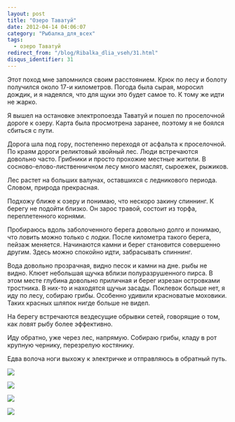 ```yaml
---
layout: post
title: "Озеро Таватуй"
date: 2012-04-14 04:06:07
category: "Рыбалка_для_всех"
tags:
  - озеро Таватуй
redirect_from: "/blog/Ribalka_dlia_vseh/31.html"
disqus_identifier: 31
---
```

Этот поход мне запомнился своим расстоянием. Крюк по лесу и болоту
получился около 17-и километров. Погода была сырая, моросил дождик, и я
надеялся, что для щуки это будет самое то. К тому же идти не жарко.

Я вышел на остановке электропоезда Таватуй и пошел по проселочной дороге
к озеру. Карта была просмотрена заранее, поэтому я не боялся сбиться с
пути.

Дорога шла под гору, постепенно переходя от асфальта к проселочной. По
краям дороги реликтовый хвойный лес. Люди встречаются довольно часто.
Грибники и просто прохожие местные жители. В сосново-елово-лиственничном
лесу много маслят, сыроежек, рыжиков.

Лес растет на больших валунах, оставшихся с ледникового периода. Словом,
природа прекрасная.

Подхожу ближе к озеру и понимаю, что нескоро закину спиннинг. К берегу
не подойти близко. Он зарос травой, состоит из торфа, переплетенного
корнями.

Пробираюсь вдоль заболоченного берега довольно долго и понимаю, что
ловить можно только с лодки. После километра такого берега, пейзаж
меняется. Начинаются камни и берег становится совершенно другим. Здесь
можно спокойно идти, забрасывать спиннинг.

Вода довольно прозрачная, видно песок и камни на дне. рыбы не видно.
Клюет небольшая щучка вблизи полуразрушенного пирса. В этом месте
глубина довольно приличная и берег изрезан островками тростника. В
них-то и находятся щучьи засады. Поклевок больше нет, я иду по лесу,
собираю грибы. Особенно удивили красноватые моховики. Таких красных
шляпок нигде больше не видел.

На берегу встречаются вездесущие обрывки сетей, говорящие о том, как
ловят рыбу более эффективно.

Иду обратно, уже через лес, напрямую. Собираю грибы, кладу в рот крупную
чернику, перезрелую костянику.

Едва волоча ноги выхожу к электричке и отправляюсь в обратный путь.

![](http://fishingguru.ru/uploads/images/00/00/01/2012/04/13/fb9892.jpg)

![](http://fishingguru.ru/uploads/images/00/00/01/2012/04/13/fab795.jpg)

![](http://fishingguru.ru/uploads/images/00/00/01/2012/04/13/6b5725.jpg)

![](http://fishingguru.ru/uploads/images/00/00/01/2012/04/13/0ad39c.jpg)
